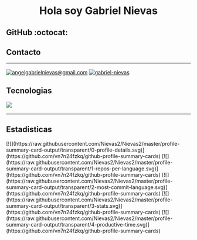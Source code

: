 <h1 align="center">Hola soy Gabriel Nievas </h1>

<h2>GitHub :octocat:</h2>
<h2>Contacto</h2>
<hr>
<a href = "mailto:angelgabrielnievas@gmail.com" target="blank"><img align="center" src="https://img.shields.io/badge/Gmail-D14836?style=for-the-badge&logo=gmail&logoColor=white" alt="angelgabrielnievas@gmail.com"  /></a>
<a href="https://www.linkedin.com/in/gabriel-nievas-01a654241/" target="blank"><img align="center" src="https://img.shields.io/badge/LinkedIn-0077B5?style=for-the-badge&logo=linkedin&logoColor=white" alt="gabriel-nievas"/></a>
<h2>Tecnologias</h2>
<p align="left">
  <a href="https://skillicons.dev">
    <img src="https://skillicons.dev/icons?i=css,html,js,ts,nodejs,express,mysql,firebase,git,github,postman,vscode,angular," />
  </a>
</p>
<hr>
<h2>Estadisticas</h2>
[![](https://raw.githubusercontent.com/Nievas2/Nievas2/master/profile-summary-card-output/transparent/0-profile-details.svg)](https://github.com/vn7n24fzkq/github-profile-summary-cards)
[![](https://raw.githubusercontent.com/Nievas2/Nievas2/master/profile-summary-card-output/transparent/1-repos-per-language.svg)](https://github.com/vn7n24fzkq/github-profile-summary-cards) [![](https://raw.githubusercontent.com/Nievas2/Nievas2/master/profile-summary-card-output/transparent/2-most-commit-language.svg)](https://github.com/vn7n24fzkq/github-profile-summary-cards)
[![](https://raw.githubusercontent.com/Nievas2/Nievas2/master/profile-summary-card-output/transparent/3-stats.svg)](https://github.com/vn7n24fzkq/github-profile-summary-cards) [![](https://raw.githubusercontent.com/Nievas2/Nievas2/master/profile-summary-card-output/transparent/4-productive-time.svg)](https://github.com/vn7n24fzkq/github-profile-summary-cards)
